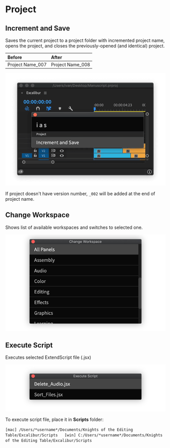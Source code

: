 # Project

## Increment and Save

Saves the current project to a project folder with incremented project name, opens the project, and closes the previously-opened \(and identical\) project.

| Before | After |
| :--- | :--- |
| Project Name\_007 | Project Name\_008 |

![](../../../.gitbook/assets/proj_01_increment.gif)

If project doesn't have version number, `_002` will be added at the end of project name.

## Change Workspace

Shows list of available workspaces and switches to selected one.

![](../../../.gitbook/assets/proj_02_change_workspace.jpg)

## Execute Script

Executes selected ExtendScript file \(.jsx\)

![](../../../.gitbook/assets/proj_03_execute_script.jpg)

To execute script file, place it in **Scripts** folder:

`[mac] /Users/*username*/Documents/Knights of the Editing Table/Excalibur/Scripts  
[win] C:/Users/*username*/Documents/Knights of the Editing Table/Excalibur/Scripts`

